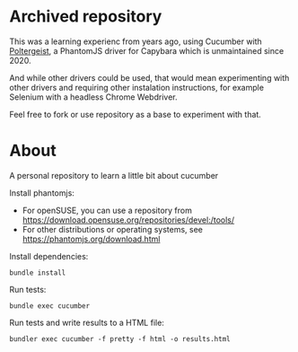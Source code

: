 # Archived repository

This was a learning experienc from years ago, using Cucumber with [Poltergeist](https://github.com/teampoltergeist/poltergeist), a PhantomJS driver for Capybara which is unmaintained since 2020.

And while other drivers could be used, that would mean experimenting with other drivers and requiring other instalation instructions, for example Selenium with a headless Chrome Webdriver.

Feel free to fork or use repository as a base to experiment with that.

# About

A personal repository to learn a little bit about cucumber

Install phantomjs:

- For openSUSE, you can use a repository from https://download.opensuse.org/repositories/devel:/tools/
- For other distributions or operating systems, see https://phantomjs.org/download.html

Install dependencies:
```
bundle install
```

Run tests:
```
bundle exec cucumber
```

Run tests and write results to a HTML file:
```
bundler exec cucumber -f pretty -f html -o results.html
```
